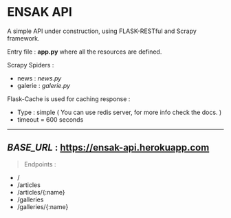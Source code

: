 # ENSAK API 

A simple API under construction, using FLASK-RESTful and Scrapy framework.

Entry file : **app.py** where all the resources are defined.

Scrapy Spiders : 
 * news : *news.py*
 * galerie : *galerie.py*

Flask-Cache is used for caching response  :
 - Type : simple ( You can use redis server, for more info check the docs. ) 
 - timeout = 600 seconds

---
*BASE_URL* : https://ensak-api.herokuapp.com
---

> Endpoints : 
 - /
 - /articles
 - /articles/{:name}
 - /galleries
 - /galleries/{:name}
